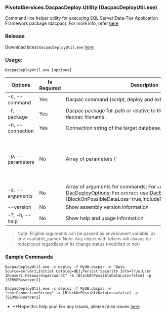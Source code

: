 
### PivotalServices.DacpacDeploy.Utility (DacpacDeployUtil.exe)
Command line helper utility for executing SQL Server Data-Tier Application Framework package (dacpac). For more info, refer [here](https://docs.microsoft.com/en-us/dotnet/api/microsoft.sqlserver.dac?view=sql-dacfx-150)

### Release
Download latest `DacpacDeployUtil.exe` [here]()

### Usage:
  `DacpacDeployUtil.exe [options]`

| Options | Is Required | Description | From Environment Variable |
| --- | --- | --- |-- |
| -c, --command <command> | Yes | Dacpac command (script, deploy and extract) | No |
| -f, --package <package> | Yes | Dacpac package full path or relative to the this exe including dacpac filename. | Yes |
| -n, --connection <connection> | Yes |  Connection string of the target database. | Yes |
| -p, --parameters  | No | Array of parameters (`|` seperated, to do `@@token_name@@` token replacement in dml/sqlagentjob scripts. `Note`: Any object with tokens will always be redeployed; E.g To replace token `@@SERVER@@` and `@@DATABASE@@`for a sqlagent job your command argument should be -p [SERVER=env:SERVER_NM|DATABASE=database1] | No |
| -a, --arguments <arguments>  | No |  Array of arguments for commands; For `script` and `deploy` use [DacDeployOptions](https://docs.microsoft.com/en-us/dotnet/api/microsoft.sqlserver.dac.dacdeployoptions?view=sql-dacfx-150); For `extract` use [DacExtractOptions](https://docs.microsoft.com/en-us/dotnet/api/microsoft.sqlserver.dac.dacextractoptions?view=sql-dacfx-150); E.g -a [BlockOnPossibleDataLoss=true,IncludeTransactionalScripts=false]  | No |
| --version   | No |  Show assembly version information | No |
| -?, -h, --help   | No |  Show help and usage information | No |

> Note: Eligible arguments can be passed as environment variable, as env:<variable_name>
> Note: Any object with tokens will always be redeployed regardless of its change status (modified or not)

### Sample Commands
```
DacpacDeployUtil.exe -c deploy -f MyDB.dacpac -n "Data Source=server1;Initial Catalog=db1;Persist Security Info=True;User ID=user1;Password=password1" -a [BlockOnPossibleDataLoss=false] -p [SERVER=server2] 
```

```
DacpacDeployUtil.exe -c deploy -f MyDB.dacpac -n "env:ConnectionString" -a [BlockOnPossibleDataLoss=false] -p [SERVER=server2]
```

- **Hope this help you! For any issues, please raise issues [here](https://github.com/alfusinigoj/sqlserver_dacpac_utility/issues) 


